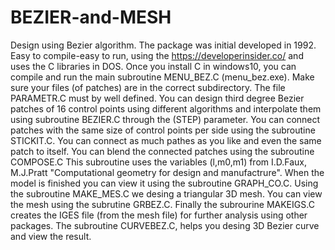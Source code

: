 # BEZIER-and-MESH
Design using Bezier algorithm.
The package was initial developed in 1992.  
Easy to compile-easy to run, using the  https://developerinsider.co/ and uses the C libraries in DOS.
Once you install C in windows10, you can compile and run the main subroutine MENU_BEZ.C (menu_bez.exe).
Make sure your files (of patches) are in the correct subdirectory. The file PARAMETR.C must by well  defined.
You can design third degree Bezier patches of 16 control points using different algorithms and interpolate them using subroutine BEZIER.C through the (STEP) parameter.
You can connect patches with the same size of control points per side using the subroutine STICKIT.C. You can connect as much pathes as you like and even the same patch to itself.
You can blend the connected patches using the subroutine COMPOSE.C This subroutine uses the variables (l,m0,m1) from I.D.Faux, M.J.Pratt "Computational geometry for design and manufactrure".
When the model is finished you can view it using the subroutine GRAPH_CO.C.
Using the subroutine MAKE_MES.C we desing a triangular 3D mesh.
You can view the mesh using the subrutine GRBEZ.C.
Finally the subrourine MAKEIGS.C creates the IGES file (from the mesh file) for further analysis using other packages.
The subroutine CURVEBEZ.C, helps you desing 3D Bezier curve and view the result.

